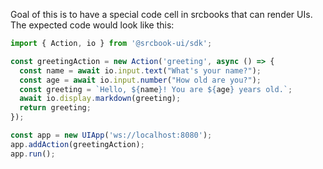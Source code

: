 Goal of this is to have a special code cell in srcbooks that can render UIs. The expected code would look like this:
```typescript
import { Action, io } from '@srcbook-ui/sdk';

const greetingAction = new Action('greeting', async () => {
  const name = await io.input.text("What's your name?");
  const age = await io.input.number("How old are you?");
  const greeting = `Hello, ${name}! You are ${age} years old.`;
  await io.display.markdown(greeting);
  return greeting;
});

const app = new UIApp('ws://localhost:8080');
app.addAction(greetingAction);
app.run();
```
